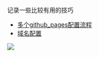 
记录一些比较有用的技巧


- [多个github_pages配置流程](usefull/多个github_pages配置流程.md)
- [域名配置](usefull/域名配置.md)

![](https://gcore.jsdelivr.net/gh/lzcgeorge/imagebed@main/20231021210900.png)
